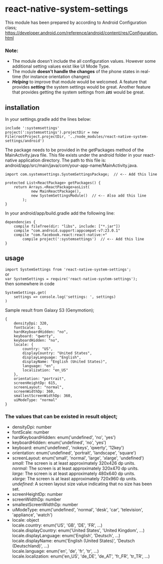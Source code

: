 # react-native-system-settings

This module has been prepared by according to Android Configuration class;  https://developer.android.com/reference/android/content/res/Configuration.html

### Note:
  - The module doesn't include the all configuration values. However some additional setting values exist like UI Mode Type.
  - The module **doesn't handle the changes** of the phone states in real-time (for instance orientation changes)
  - ***Helping*** to improve that module would be welcomed.
		A feature that provides ***setting*** the system settings would be great.
		Another feature that provides getting the system settings from ***`iOS`*** would be great.

## installation

In your settings.gradle add the lines below:


	include ':systemsettings'
	project(':systemsettings').projectDir = new File(rootProject.projectDir, '../node_modules/react-native-system-settings/android')



The package needs to be provided in the getPackages method of the MainActivity.java file. This file exists under the android folder in your react-native application directory. The path to this file is: android/app/src/main/java/com/your-app-name/MainActivity.java.


	import com.systemsettings.SystemSettingsPackage;  // <-- Add this line

	protected List<ReactPackage> getPackages() {
	    return Arrays.<ReactPackage>asList(
	            new MainReactPackage(),
	            new SystemSettingsModule()  // <-- Also add this line
			);
	}



In your android/app/build.gradle add the following line:


	dependencies {
	    compile fileTree(dir: "libs", include: ["*.jar"])
	    compile "com.android.support:appcompat-v7:23.0.1"
	    compile "com.facebook.react:react-native:+"
			compile project(':systemsettings')  // <-- Add this line
	}



## usage

`import SystemSettings from 'react-native-system-settings';`<br>
or<br>
`var SystemSettings = require('react-native-system-settings');`<br>
then somewhere in code<br>
```
SystemSettings.get(
	settings => console.log('settings: ', settings)
)
```

Sample result from Galaxy S3 (Genymotion);

	{
		densityDpi: 320,
		fontScale: 1,
		hardKeyboardHidden: "no",
		keyboard: "qwerty",
		keyboardHidden: "no",
		locale: {
			country: "US",
			displayCountry: "United States",
			displayLanguage: "English",
			displayName: "English (United States)",
			language: "en",
			localization: "en_US"
		},
		orientation: "portrait",
		screenHeightDp: 615,
		screenLayout: "normal",
		screenWidthDp: 360,
		smallestScreenWidthDp: 360,
		uiModeType: "normal"
	}


### The values that can be existed in result object;

- densityDpi: number
- fontScale: number
- hardKeyboardHidden: enum('undefined', 'no', 'yes')
- keyboardHidden: enum('undefined', 'no', 'yes')
- keyboard: enum('undefined', 'nokeys', 'qwerty', '12key')
- orientation: enum('undefined', 'portrait', 'landscape', 'square')
- screenLayout: enum('small', 'normal', 'large', 'xlarge', 'undefined') <br>
	*small:* The screen is at least approximately 320x426 dp units.<br>
	*normal:* The screen is at least approximately 320x470 dp units.<br>
	*large:* The screen is at least approximately 480x640 dp units.<br>
	*xlarge:* The screen is at least approximately 720x960 dp units.<br>
	*undefined:* A screen layout size value indicating that no size has been set.
- screenHeightDp: number
- screenWidthDp: number
- smallestScreenWidthDp: number
- uiModeType: enum('undefined', 'normal', 'desk', 'car', 'television', 'appliance', 'watch')
- locale: object<br>
	locale.country: enum('US', 'GB', 'DE', 'FR', ...)<br>
	locale.displayCountry: enum('United States', 'United Kingdom', ...)<br>
	locale.displayLanguage: enum('English', 'Deutsch', ...)<br>
	locale.displayName: enum('English (United States)', 'Deutsch (Deutschland)', ...)<br>
	locale.language: enum('en', 'de', 'fr', 'tr', ...)<br>
	locale.localization: enum('en_US', 'de_DE', 'de_AT', 'fr_FR', 'tr_TR', ...)<br>
